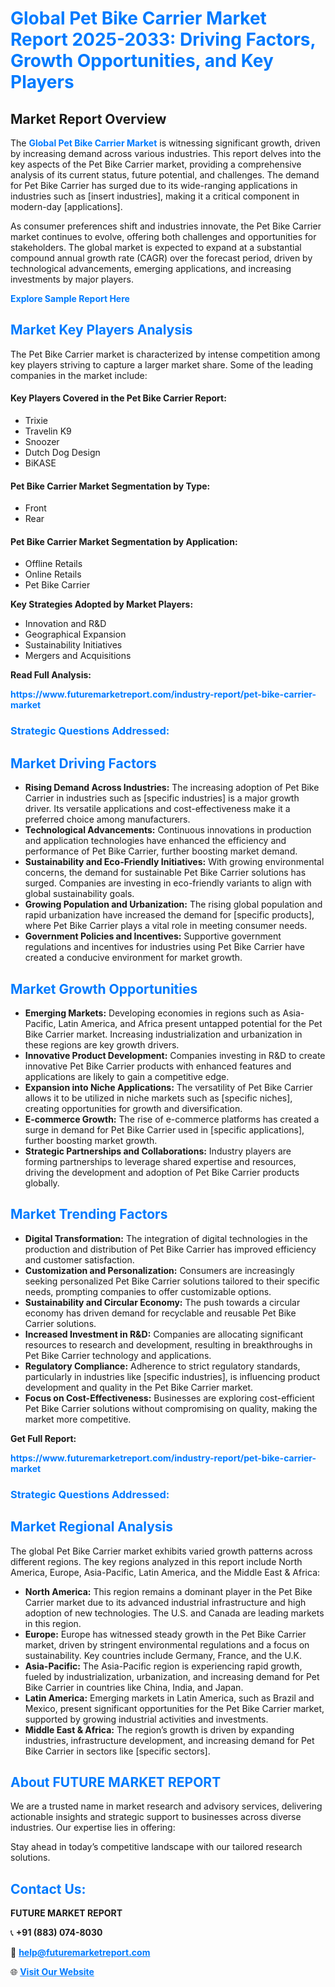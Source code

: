 <h1 style="color: #007BFF;">Global Pet Bike Carrier Market Report 2025-2033: Driving Factors, Growth Opportunities, and Key Players</h1>

<section id="overview">
<h2>Market Report Overview</h2>
<p>The <a href="https://www.futuremarketreport.com/industry-report/pet-bike-carrier-market" style="color: #007BFF; text-decoration: none;"><strong>Global Pet Bike Carrier Market</strong></a> is witnessing significant growth, driven by increasing demand across various industries. This report delves into the key aspects of the Pet Bike Carrier market, providing a comprehensive analysis of its current status, future potential, and challenges. The demand for Pet Bike Carrier has surged due to its wide-ranging applications in industries such as [insert industries], making it a critical component in modern-day [applications].</p>
<p>As consumer preferences shift and industries innovate, the Pet Bike Carrier market continues to evolve, offering both challenges and opportunities for stakeholders. The global market is expected to expand at a substantial compound annual growth rate (CAGR) over the forecast period, driven by technological advancements, emerging applications, and increasing investments by major players.</p>
</section>

<section id="overview">
<p><a href="https://www.futuremarketreport.com/request-sample/reportId=113197" style="color: #007BFF; text-decoration: none;"><strong>Explore Sample Report Here</strong></a></p>
</section>

<section id="key-players">
<h2 style="color: #007BFF;">Market Key Players Analysis</h2>
<p>The Pet Bike Carrier market is characterized by intense competition among key players striving to capture a larger market share. Some of the leading companies in the market include:</p>
<h4>Key Players Covered in the Pet Bike Carrier Report:</h4>
<ul><li>Trixie</li><li>Travelin K9</li><li>Snoozer</li><li>Dutch Dog Design</li><li>BiKASE</li></ul>
<h4>Pet Bike Carrier Market Segmentation by Type:</h4>
<ul><li>Front</li><li>Rear</li></ul>

<h4>Pet Bike Carrier Market Segmentation by Application:</h4>
<ul><li>Offline Retails</li><li>Online Retails</li><li>Pet Bike Carrier</li></ul>
<p><strong>Key Strategies Adopted by Market Players:</strong></p>
<ul>
<li>Innovation and R&D</li>
<li>Geographical Expansion</li>
<li>Sustainability Initiatives</li>
<li>Mergers and Acquisitions</li>
</ul>
</section>

<section>
<p><strong>Read Full Analysis: </strong></p><a href="https://www.futuremarketreport.com/industry-report/pet-bike-carrier-market" style="color: #007BFF; text-decoration: none;"><strong>https://www.futuremarketreport.com/industry-report/pet-bike-carrier-market</strong></a>
<h3 style="color: #007BFF;">Strategic Questions Addressed:</h3>
</section>

<section id="driving-factors">
<h2 style="color: #007BFF;">Market Driving Factors</h2>
<ul>
<li><strong>Rising Demand Across Industries:</strong> The increasing adoption of Pet Bike Carrier in industries such as [specific industries] is a major growth driver. Its versatile applications and cost-effectiveness make it a preferred choice among manufacturers.</li>
<li><strong>Technological Advancements:</strong> Continuous innovations in production and application technologies have enhanced the efficiency and performance of Pet Bike Carrier, further boosting market demand.</li>
<li><strong>Sustainability and Eco-Friendly Initiatives:</strong> With growing environmental concerns, the demand for sustainable Pet Bike Carrier solutions has surged. Companies are investing in eco-friendly variants to align with global sustainability goals.</li>
<li><strong>Growing Population and Urbanization:</strong> The rising global population and rapid urbanization have increased the demand for [specific products], where Pet Bike Carrier plays a vital role in meeting consumer needs.</li>
<li><strong>Government Policies and Incentives:</strong> Supportive government regulations and incentives for industries using Pet Bike Carrier have created a conducive environment for market growth.</li>
</ul>
</section>

<section id="growth-opportunities">
<h2 style="color: #007BFF;">Market Growth Opportunities</h2>
<ul>
<li><strong>Emerging Markets:</strong> Developing economies in regions such as Asia-Pacific, Latin America, and Africa present untapped potential for the Pet Bike Carrier market. Increasing industrialization and urbanization in these regions are key growth drivers.</li>
<li><strong>Innovative Product Development:</strong> Companies investing in R&D to create innovative Pet Bike Carrier products with enhanced features and applications are likely to gain a competitive edge.</li>
<li><strong>Expansion into Niche Applications:</strong> The versatility of Pet Bike Carrier allows it to be utilized in niche markets such as [specific niches], creating opportunities for growth and diversification.</li>
<li><strong>E-commerce Growth:</strong> The rise of e-commerce platforms has created a surge in demand for Pet Bike Carrier used in [specific applications], further boosting market growth.</li>
<li><strong>Strategic Partnerships and Collaborations:</strong> Industry players are forming partnerships to leverage shared expertise and resources, driving the development and adoption of Pet Bike Carrier products globally.</li>
</ul>
</section>

<section id="trending-factors">
<h2 style="color: #007BFF;">Market Trending Factors</h2>
<ul>
<li><strong>Digital Transformation:</strong> The integration of digital technologies in the production and distribution of Pet Bike Carrier has improved efficiency and customer satisfaction.</li>
<li><strong>Customization and Personalization:</strong> Consumers are increasingly seeking personalized Pet Bike Carrier solutions tailored to their specific needs, prompting companies to offer customizable options.</li>
<li><strong>Sustainability and Circular Economy:</strong> The push towards a circular economy has driven demand for recyclable and reusable Pet Bike Carrier solutions.</li>
<li><strong>Increased Investment in R&D:</strong> Companies are allocating significant resources to research and development, resulting in breakthroughs in Pet Bike Carrier technology and applications.</li>
<li><strong>Regulatory Compliance:</strong> Adherence to strict regulatory standards, particularly in industries like [specific industries], is influencing product development and quality in the Pet Bike Carrier market.</li>
<li><strong>Focus on Cost-Effectiveness:</strong> Businesses are exploring cost-efficient Pet Bike Carrier solutions without compromising on quality, making the market more competitive.</li>
</ul>
</section>

<section>
<p><strong>Get Full Report: </strong></p><a href="https://www.futuremarketreport.com/industry-report/pet-bike-carrier-market" style="color: #007BFF; text-decoration: none;"><strong>https://www.futuremarketreport.com/industry-report/pet-bike-carrier-market</strong></a>
<h3 style="color: #007BFF;">Strategic Questions Addressed:</h3>
</section>


<section id="regional-analysis">
<h2 style="color: #007BFF;">Market Regional Analysis</h2>
<p>The global Pet Bike Carrier market exhibits varied growth patterns across different regions. The key regions analyzed in this report include North America, Europe, Asia-Pacific, Latin America, and the Middle East & Africa:</p>
<ul>
<li><strong>North America:</strong> This region remains a dominant player in the Pet Bike Carrier market due to its advanced industrial infrastructure and high adoption of new technologies. The U.S. and Canada are leading markets in this region.</li>
<li><strong>Europe:</strong> Europe has witnessed steady growth in the Pet Bike Carrier market, driven by stringent environmental regulations and a focus on sustainability. Key countries include Germany, France, and the U.K.</li>
<li><strong>Asia-Pacific:</strong> The Asia-Pacific region is experiencing rapid growth, fueled by industrialization, urbanization, and increasing demand for Pet Bike Carrier in countries like China, India, and Japan.</li>
<li><strong>Latin America:</strong> Emerging markets in Latin America, such as Brazil and Mexico, present significant opportunities for the Pet Bike Carrier market, supported by growing industrial activities and investments.</li>
<li><strong>Middle East & Africa:</strong> The region’s growth is driven by expanding industries, infrastructure development, and increasing demand for Pet Bike Carrier in sectors like [specific sectors].</li>
</ul>
</section>

<footer>
<h2 style="color: #007BFF;">About FUTURE MARKET REPORT</h2>
<p>We are a trusted name in market research and advisory services, delivering actionable insights and strategic support to businesses across diverse industries. Our expertise lies in offering:</p>

<p>Stay ahead in today’s competitive landscape with our tailored research solutions.</p>

<h2 style="color: #007BFF;">Contact Us:</h2>
<p><strong>FUTURE MARKET REPORT</strong></p>
<p>📞 <strong>+91 (883) 074-8030</strong></p>
<p>📧 <strong><a href="mailto:help@futuremarketreport.com" style="color: #007BFF;">help@futuremarketreport.com</a></strong></p>
<p>🌐 <strong><a href="https://www.futuremarketreport.com/" style="color: #007BFF;">Visit Our Website</a></strong></p>
</footer>
